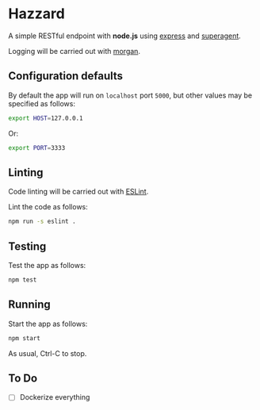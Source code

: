 # Hazzard

A simple RESTful endpoint with __node.js__ using [express](http://www.npmjs.com/package/express) and [superagent](http://www.npmjs.com/package/superagent).

Logging will be carried out with [morgan](http://www.npmjs.com/package/morgan).

## Configuration defaults

By default the app will run on `localhost` port `5000`, but other values may be specified as follows:

```bash
export HOST=127.0.0.1
```

Or:

```bash
export PORT=3333
```

## Linting

Code linting will be carried out with [ESLint](https://eslint.org/).

Lint the code as follows:

```bash
npm run -s eslint .
```

## Testing

Test the app as follows:

```bash
npm test
```

## Running

Start the app as follows:

```bash
npm start
```

As usual, Ctrl-C to stop.

## To Do

- [ ] Dockerize everything
